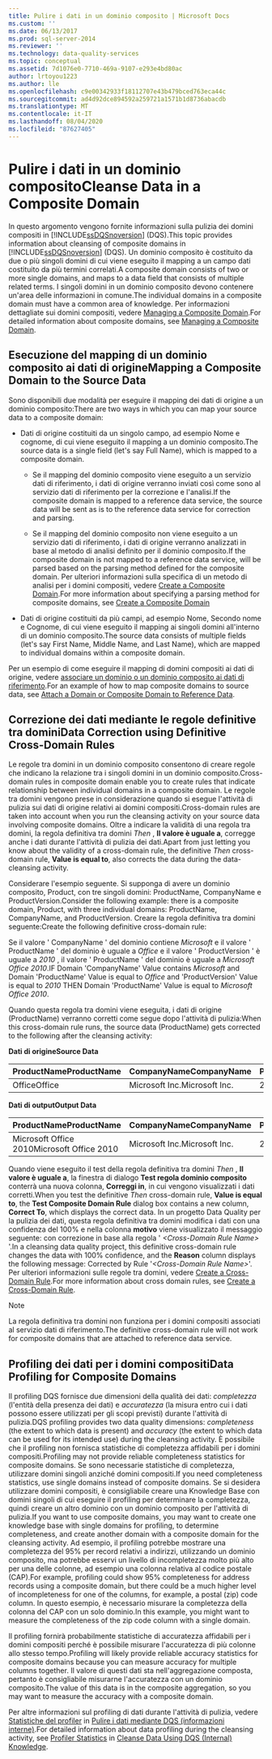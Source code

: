 ```yaml
---
title: Pulire i dati in un dominio composito | Microsoft Docs
ms.custom: ''
ms.date: 06/13/2017
ms.prod: sql-server-2014
ms.reviewer: ''
ms.technology: data-quality-services
ms.topic: conceptual
ms.assetid: 7d1076e0-7710-469a-9107-e293e4bd80ac
author: lrtoyou1223
ms.author: lle
ms.openlocfilehash: c9e00342933f18112707e43b479bced763eca44c
ms.sourcegitcommit: ad4d92dce894592a259721a1571b1d8736abacdb
ms.translationtype: MT
ms.contentlocale: it-IT
ms.lasthandoff: 08/04/2020
ms.locfileid: "87627405"
---
```

# <a name="cleanse-data-in-a-composite-domain"></a><span data-ttu-id="2551d-102">Pulire i dati in un dominio composito</span><span class="sxs-lookup"><span data-stu-id="2551d-102">Cleanse Data in a Composite Domain</span></span>
  <span data-ttu-id="2551d-103">In questo argomento vengono fornite informazioni sulla pulizia dei domini compositi in [!INCLUDE[ssDQSnoversion](../includes/ssdqsnoversion-md.md)] (DQS).</span><span class="sxs-lookup"><span data-stu-id="2551d-103">This topic provides information about cleansing of composite domains in [!INCLUDE[ssDQSnoversion](../includes/ssdqsnoversion-md.md)] (DQS).</span></span> <span data-ttu-id="2551d-104">Un dominio composito è costituito da due o più singoli domini di cui viene eseguito il mapping a un campo dati costituito da più termini correlati.</span><span class="sxs-lookup"><span data-stu-id="2551d-104">A composite domain consists of two or more single domains, and maps to a data field that consists of multiple related terms.</span></span> <span data-ttu-id="2551d-105">I singoli domini in un dominio composito devono contenere un'area delle informazioni in comune.</span><span class="sxs-lookup"><span data-stu-id="2551d-105">The individual domains in a composite domain must have a common area of knowledge.</span></span> <span data-ttu-id="2551d-106">Per informazioni dettagliate sui domini compositi, vedere [Managing a Composite Domain](../../2014/data-quality-services/managing-a-composite-domain.md).</span><span class="sxs-lookup"><span data-stu-id="2551d-106">For detailed information about composite domains, see [Managing a Composite Domain](../../2014/data-quality-services/managing-a-composite-domain.md).</span></span>  
  
##  <a name="mapping-a-composite-domain-to-the-source-data"></a><a name="Mapping"></a> <span data-ttu-id="2551d-107">Esecuzione del mapping di un dominio composito ai dati di origine</span><span class="sxs-lookup"><span data-stu-id="2551d-107">Mapping a Composite Domain to the Source Data</span></span>  
 <span data-ttu-id="2551d-108">Sono disponibili due modalità per eseguire il mapping dei dati di origine a un dominio composito:</span><span class="sxs-lookup"><span data-stu-id="2551d-108">There are two ways in which you can map your source data to a composite domain:</span></span>  
  
-   <span data-ttu-id="2551d-109">Dati di origine costituiti da un singolo campo, ad esempio Nome e cognome, di cui viene eseguito il mapping a un dominio composito.</span><span class="sxs-lookup"><span data-stu-id="2551d-109">The source data is a single field (let's say Full Name), which is mapped to a composite domain.</span></span>  
  
    -   <span data-ttu-id="2551d-110">Se il mapping del dominio composito viene eseguito a un servizio dati di riferimento, i dati di origine verranno inviati così come sono al servizio dati di riferimento per la correzione e l'analisi.</span><span class="sxs-lookup"><span data-stu-id="2551d-110">If the composite domain is mapped to a reference data service, the source data will be sent as is to the reference data service for correction and parsing.</span></span>  
  
    -   <span data-ttu-id="2551d-111">Se il mapping del dominio composito non viene eseguito a un servizio dati di riferimento, i dati di origine verranno analizzati in base al metodo di analisi definito per il dominio composito.</span><span class="sxs-lookup"><span data-stu-id="2551d-111">If the composite domain is not mapped to a reference data service, will be parsed based on the parsing method defined for the composite domain.</span></span> <span data-ttu-id="2551d-112">Per ulteriori informazioni sulla specifica di un metodo di analisi per i domini compositi, vedere [Create a Composite Domain](../../2014/data-quality-services/create-a-composite-domain.md).</span><span class="sxs-lookup"><span data-stu-id="2551d-112">For more information about specifying a parsing method for composite domains, see [Create a Composite Domain](../../2014/data-quality-services/create-a-composite-domain.md)</span></span>  
  
-   <span data-ttu-id="2551d-113">Dati di origine costituiti da più campi, ad esempio Nome, Secondo nome e Cognome, di cui viene eseguito il mapping ai singoli domini all'interno di un dominio composito.</span><span class="sxs-lookup"><span data-stu-id="2551d-113">The source data consists of multiple fields (let's say First Name, Middle Name, and Last Name), which are mapped to individual domains within a composite domain.</span></span>  
  
 <span data-ttu-id="2551d-114">Per un esempio di come eseguire il mapping di domini compositi ai dati di origine, vedere [associare un dominio o un dominio composito ai dati di riferimento](../../2014/data-quality-services/attach-a-domain-or-composite-domain-to-reference-data.md).</span><span class="sxs-lookup"><span data-stu-id="2551d-114">For an example of how to map composite domains to source data, see [Attach a Domain or Composite Domain to Reference Data](../../2014/data-quality-services/attach-a-domain-or-composite-domain-to-reference-data.md).</span></span>  
  
##  <a name="data-correction-using-definitive-cross-domain-rules"></a><a name="CDCorrection"></a> <span data-ttu-id="2551d-115">Correzione dei dati mediante le regole definitive tra domini</span><span class="sxs-lookup"><span data-stu-id="2551d-115">Data Correction using Definitive Cross-Domain Rules</span></span>  
 <span data-ttu-id="2551d-116">Le regole tra domini in un dominio composito consentono di creare regole che indicano la relazione tra i singoli domini in un dominio composito.</span><span class="sxs-lookup"><span data-stu-id="2551d-116">Cross-domain rules in composite domain enable you to create rules that indicate relationship between individual domains in a composite domain.</span></span> <span data-ttu-id="2551d-117">Le regole tra domini vengono prese in considerazione quando si esegue l'attività di pulizia sui dati di origine relativi ai domini compositi.</span><span class="sxs-lookup"><span data-stu-id="2551d-117">Cross-domain rules are taken into account when you run the cleansing activity on your source data involving composite domains.</span></span> <span data-ttu-id="2551d-118">Oltre a indicare la validità di una regola tra domini, la regola definitiva tra domini *Then* , **Il valore è uguale a**, corregge anche i dati durante l'attività di pulizia dei dati.</span><span class="sxs-lookup"><span data-stu-id="2551d-118">Apart from just letting you know about the validity of a cross-domain rule, the definitive *Then* cross-domain rule, **Value is equal to**, also corrects the data during the data-cleansing activity.</span></span>  
  
 <span data-ttu-id="2551d-119">Considerare l'esempio seguente. Si supponga di avere un dominio composito, Product, con tre singoli domini: ProductName, CompanyName e ProductVersion.</span><span class="sxs-lookup"><span data-stu-id="2551d-119">Consider the following example: there is a composite domain, Product, with three individual domains: ProductName, CompanyName, and ProductVersion.</span></span> <span data-ttu-id="2551d-120">Creare la regola definitiva tra domini seguente:</span><span class="sxs-lookup"><span data-stu-id="2551d-120">Create the following definitive cross-domain rule:</span></span>  
  
 <span data-ttu-id="2551d-121">Se il valore ' CompanyName ' del dominio contiene *Microsoft* e il valore ' ProductName ' del dominio è uguale a *Office* e il valore ' ProductVersion ' è uguale a *2010* , il valore ' ProductName ' del dominio è uguale a *Microsoft Office 2010*.</span><span class="sxs-lookup"><span data-stu-id="2551d-121">IF Domain 'CompanyName' Value contains *Microsoft* and Domain 'ProductName' Value is equal to *Office* and 'ProductVersion' Value is equal to *2010* THEN Domain 'ProductName' Value is equal to *Microsoft Office 2010*.</span></span>  
  
 <span data-ttu-id="2551d-122">Quando questa regola tra domini viene eseguita, i dati di origine (ProductName) verranno corretti come segue dopo l'attività di pulizia:</span><span class="sxs-lookup"><span data-stu-id="2551d-122">When this cross-domain rule runs, the source data (ProductName) gets corrected to the following after the cleansing activity:</span></span>  
  
 <span data-ttu-id="2551d-123">**Dati di origine**</span><span class="sxs-lookup"><span data-stu-id="2551d-123">**Source Data**</span></span>  
  
|<span data-ttu-id="2551d-124">ProductName</span><span class="sxs-lookup"><span data-stu-id="2551d-124">ProductName</span></span>|<span data-ttu-id="2551d-125">CompanyName</span><span class="sxs-lookup"><span data-stu-id="2551d-125">CompanyName</span></span>|<span data-ttu-id="2551d-126">ProductVersion</span><span class="sxs-lookup"><span data-stu-id="2551d-126">ProductVersion</span></span>|  
|-----------------|-----------------|--------------------|  
|<span data-ttu-id="2551d-127">Office</span><span class="sxs-lookup"><span data-stu-id="2551d-127">Office</span></span>|<span data-ttu-id="2551d-128">Microsoft Inc.</span><span class="sxs-lookup"><span data-stu-id="2551d-128">Microsoft Inc.</span></span>|<span data-ttu-id="2551d-129">2010</span><span class="sxs-lookup"><span data-stu-id="2551d-129">2010</span></span>|  
  
 <span data-ttu-id="2551d-130">**Dati di output**</span><span class="sxs-lookup"><span data-stu-id="2551d-130">**Output Data**</span></span>  
  
|<span data-ttu-id="2551d-131">ProductName</span><span class="sxs-lookup"><span data-stu-id="2551d-131">ProductName</span></span>|<span data-ttu-id="2551d-132">CompanyName</span><span class="sxs-lookup"><span data-stu-id="2551d-132">CompanyName</span></span>|<span data-ttu-id="2551d-133">ProductVersion</span><span class="sxs-lookup"><span data-stu-id="2551d-133">ProductVersion</span></span>|  
|-----------------|-----------------|--------------------|  
|<span data-ttu-id="2551d-134">Microsoft Office 2010</span><span class="sxs-lookup"><span data-stu-id="2551d-134">Microsoft Office 2010</span></span>|<span data-ttu-id="2551d-135">Microsoft Inc.</span><span class="sxs-lookup"><span data-stu-id="2551d-135">Microsoft Inc.</span></span>|<span data-ttu-id="2551d-136">2010</span><span class="sxs-lookup"><span data-stu-id="2551d-136">2010</span></span>|  
  
 <span data-ttu-id="2551d-137">Quando viene eseguito il test della regola definitiva tra domini *Then* , **Il valore è uguale a**, la finestra di dialogo **Test regola dominio composito** conterrà una nuova colonna, **Correggi in**, in cui vengono visualizzati i dati corretti.</span><span class="sxs-lookup"><span data-stu-id="2551d-137">When you test the definitive *Then* cross-domain rule, **Value is equal to**, the **Test Composite Domain Rule** dialog box contains a new column, **Correct To**, which displays the correct data.</span></span> <span data-ttu-id="2551d-138">In un progetto Data Quality per la pulizia dei dati, questa regola definitiva tra domini modifica i dati con una confidenza del 100% e nella colonna **motivo** viene visualizzato il messaggio seguente: con correzione in base alla regola ' *\<Cross-Domain Rule Name>* '.</span><span class="sxs-lookup"><span data-stu-id="2551d-138">In a cleansing data quality project, this definitive cross-domain rule changes the data with 100% confidence, and the **Reason** column displays the following message: Corrected by Rule '*\<Cross-Domain Rule Name>*'.</span></span> <span data-ttu-id="2551d-139">Per ulteriori informazioni sulle regole tra domini, vedere [Create a Cross-Domain Rule](../../2014/data-quality-services/create-a-cross-domain-rule.md).</span><span class="sxs-lookup"><span data-stu-id="2551d-139">For more information about cross domain rules, see [Create a Cross-Domain Rule](../../2014/data-quality-services/create-a-cross-domain-rule.md).</span></span>  
  
> [!NOTE]  
>  <span data-ttu-id="2551d-140">La regola definitiva tra domini non funziona per i domini compositi associati al servizio dati di riferimento.</span><span class="sxs-lookup"><span data-stu-id="2551d-140">The definitive cross-domain rule will not work for composite domains that are attached to reference data service.</span></span>  
  
##  <a name="data-profiling-for-composite-domains"></a><a name="DataProfiling"></a> <span data-ttu-id="2551d-141">Profiling dei dati per i domini compositi</span><span class="sxs-lookup"><span data-stu-id="2551d-141">Data Profiling for Composite Domains</span></span>  
 <span data-ttu-id="2551d-142">Il profiling DQS fornisce due dimensioni della qualità dei dati: *completezza* (l'entità della presenza dei dati) e *accuratezza* (la misura entro cui i dati possono essere utilizzati per gli scopi previsti) durante l'attività di pulizia.</span><span class="sxs-lookup"><span data-stu-id="2551d-142">DQS profiling provides two data quality dimensions: *completeness* (the extent to which data is present) and *accuracy* (the extent to which data can be used for its intended use) during the cleansing activity.</span></span> <span data-ttu-id="2551d-143">È possibile che il profiling non fornisca statistiche di completezza affidabili per i domini compositi.</span><span class="sxs-lookup"><span data-stu-id="2551d-143">Profiling may not provide reliable completeness statistics for composite domains.</span></span> <span data-ttu-id="2551d-144">Se sono necessarie statistiche di completezza, utilizzare domini singoli anziché domini compositi.</span><span class="sxs-lookup"><span data-stu-id="2551d-144">If you need completeness statistics, use single domains instead of composite domains.</span></span> <span data-ttu-id="2551d-145">Se si desidera utilizzare domini compositi, è consigliabile creare una Knowledge Base con domini singoli di cui eseguire il profiling per determinare la completezza, quindi creare un altro dominio con un dominio composito per l'attività di pulizia.</span><span class="sxs-lookup"><span data-stu-id="2551d-145">If you want to use composite domains, you may want to create one knowledge base with single domains for profiling, to determine completeness, and create another domain with a composite domain for the cleansing activity.</span></span> <span data-ttu-id="2551d-146">Ad esempio, il profiling potrebbe mostrare una completezza del 95% per record relativi a indirizzi, utilizzando un dominio composito, ma potrebbe esservi un livello di incompletezza molto più alto per una delle colonne, ad esempio una colonna relativa al codice postale (CAP).</span><span class="sxs-lookup"><span data-stu-id="2551d-146">For example, profiling could show 95% completeness for address records using a composite domain, but there could be a much higher level of incompleteness for one of the columns, for example, a postal (zip) code column.</span></span> <span data-ttu-id="2551d-147">In questo esempio, è necessario misurare la completezza della colonna del CAP con un solo dominio.</span><span class="sxs-lookup"><span data-stu-id="2551d-147">In this example, you might want to measure the completeness of the zip code column with a single domain.</span></span>  
  
 <span data-ttu-id="2551d-148">Il profiling fornirà probabilmente statistiche di accuratezza affidabili per i domini compositi perché è possibile misurare l'accuratezza di più colonne allo stesso tempo.</span><span class="sxs-lookup"><span data-stu-id="2551d-148">Profiling will likely provide reliable accuracy statistics for composite domains because you can measure accuracy for multiple columns together.</span></span> <span data-ttu-id="2551d-149">Il valore di questi dati sta nell'aggregazione composta, pertanto è consigliabile misurarne l'accuratezza con un dominio composito.</span><span class="sxs-lookup"><span data-stu-id="2551d-149">The value of this data is in the composite aggregation, so you may want to measure the accuracy with a composite domain.</span></span>  
  
 <span data-ttu-id="2551d-150">Per altre informazioni sul profiling di dati durante l'attività di pulizia, vedere [Statistiche del profiler](../../2014/data-quality-services/cleanse-data-using-dqs-internal-knowledge.md#Profiler) in [Pulire i dati mediante DQS &#40;informazioni interne&#41;](../../2014/data-quality-services/cleanse-data-using-dqs-internal-knowledge.md).</span><span class="sxs-lookup"><span data-stu-id="2551d-150">For detailed information about data profiling during the cleansing activity, see [Profiler Statistics](../../2014/data-quality-services/cleanse-data-using-dqs-internal-knowledge.md#Profiler) in [Cleanse Data Using DQS &#40;Internal&#41; Knowledge](../../2014/data-quality-services/cleanse-data-using-dqs-internal-knowledge.md).</span></span>  
  
  
